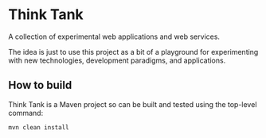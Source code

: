 # Think Tank

A collection of experimental web applications and web services.

The idea is just to use this project as a bit of a playground for experimenting with new technologies, development paradigms, and applications.

## How to build

Think Tank is a Maven project so can be built and tested using the top-level command:

```
mvn clean install
```

